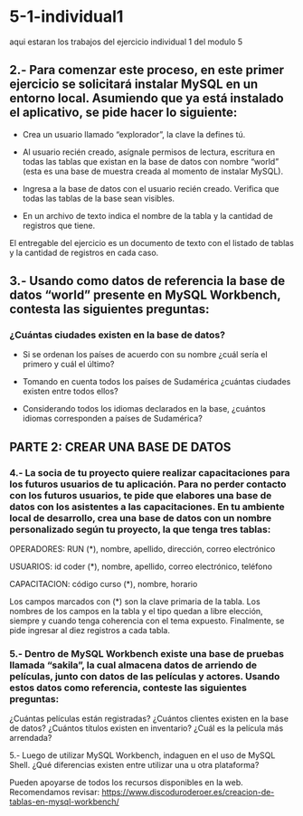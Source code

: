 # 5-1-individual1
aqui estaran los trabajos del ejercicio individual 1 del modulo 5 

## 2.- Para comenzar este proceso, en este primer ejercicio se solicitará instalar MySQL en un entorno local. Asumiendo que ya está instalado el aplicativo, se pide hacer lo siguiente:

- Crea un usuario llamado “explorador”, la clave la defines tú.

- Al usuario recién creado, asígnale permisos de lectura, escritura en todas las tablas que existan en la
base de datos con nombre “world” (esta es una base de muestra creada al momento de instalar
MySQL).

- Ingresa a la base de datos con el usuario recién creado. Verifica que todas las tablas de la base sean
visibles.

- En un archivo de texto indica el nombre de la tabla y la cantidad de registros que tiene.

El entregable del ejercicio es un documento de texto con el listado de tablas y la cantidad de registros
en cada caso.

## 3.- Usando como datos de referencia la base de datos “world” presente en MySQL Workbench, contesta las siguientes preguntas:

### ¿Cuántas ciudades existen en la base de datos?
- Si se ordenan los países de acuerdo con su nombre ¿cuál sería el primero y cuál el último?

- Tomando en cuenta todos los países de Sudamérica ¿cuántas ciudades existen entre todos ellos?

- Considerando todos los idiomas declarados en la base, ¿cuántos idiomas corresponden a países de
Sudamérica?

## PARTE 2: CREAR UNA BASE DE DATOS

### 4.- La socia de tu proyecto quiere realizar capacitaciones para los futuros usuarios de tu aplicación. Para no perder contacto con los futuros usuarios, te pide que elabores una base de datos con los asistentes a las capacitaciones. En tu ambiente local de desarrollo, crea una base de datos con un nombre personalizado según tu proyecto, la que tenga tres tablas:

OPERADORES: RUN (*), nombre, apellido, dirección, correo electrónico

USUARIOS: id coder (*), nombre, apellido, correo electrónico, teléfono

CAPACITACION: código curso (*), nombre, horario

Los campos marcados con (*) son la clave primaria de la tabla. Los nombres de los campos en la
tabla y el tipo quedan a libre elección, siempre y cuando tenga coherencia con el tema expuesto.
Finalmente, se pide ingresar al diez registros a cada tabla.

### 5.- Dentro de MySQL Workbench existe una base de pruebas llamada “sakila”, la cual almacena datos de arriendo de películas, junto con datos de las películas y actores. Usando estos datos como referencia, conteste las siguientes preguntas:
¿Cuántas películas están registradas?
¿Cuántos clientes existen en la base de datos?
¿Cuántos títulos existen en inventario?
¿Cuál es la película más arrendada?

5.- Luego de utilizar MySQL Workbench, indaguen en el uso de MySQL Shell. ¿Qué diferencias existen
entre utilizar una u otra plataforma?

Pueden apoyarse de todos los recursos disponibles en la web. Recomendamos revisar:
https://www.discoduroderoer.es/creacion-de-tablas-en-mysql-workbench/
